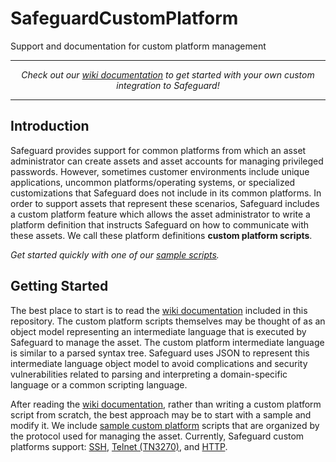 # SafeguardCustomPlatform

Support and documentation for custom platform management

-----------

<p align="center">
<i>Check out our <a href="wiki">wiki documentation</a> to get started with your own custom integration to Safeguard!</i>
</p>

-----------

## Introduction

Safeguard provides support for common platforms from which an asset
administrator can create assets and asset accounts for managing privileged
passwords.  However, sometimes customer environments include unique
applications, uncommon platforms/operating systems, or specialized
customizations that Safeguard does not include in its common platforms.  In
order to support assets that represent these scenarios, Safeguard includes a
custom platform feature which allows the asset administrator to write a
platform definition that instructs Safeguard on how to communicate with these
assets.  We call these platform definitions **custom platform scripts**.

<i>Get started quickly with one of our <a href="SampleScripts">sample scripts</a>.</i>

## Getting Started

The best place to start is to read the <a href="wiki">wiki documentation</a>
included in this repository.  The custom platform scripts themselves may be
thought of as an object model representing an intermediate language that is
executed by Safeguard to manage the asset.  The custom platform intermediate
language is similar to a parsed syntax tree.  Safeguard uses JSON to represent
this intermediate language object model to avoid complications and security
vulnerabilities related to parsing and interpreting a domain-specific language
or a common scripting language.

After reading the <a href="wiki">wiki documentation</a>, rather than writing a
custom platform script from scratch, the best approach may be to start with
a sample and modify it.  We include <a href="SampleScripts">sample custom
platform</a> scripts that are organized by the protocol used for managing the
asset.  Currently, Safeguard custom platforms support: 
<a href="SampleScripts/SSH">SSH</a>,
<a href="SampleScripts/Telnet">Telnet (TN3270)</a>, and
<a href="SampleScripts/HTTP">HTTP</a>.
